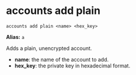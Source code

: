 # **accounts add plain**

`accounts add plain <name> <hex_key>`

**Alias:** `a`

Adds a plain, unencrypted account.

- **name**: the name of the account to add.
- **hex_key**: the private key in hexadecimal format.
